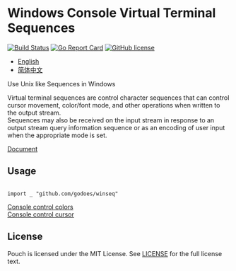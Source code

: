 # Windows Console Virtual Terminal Sequences

[![Build Status](https://travis-ci.org/godoes/winseq.svg?branch=master)](https://travis-ci.org/godoes/winseq)
[![Go Report Card](https://goreportcard.com/badge/github.com/godoes/winseq)](https://goreportcard.com/report/github.com/godoes/winseq)
[![GitHub license](https://img.shields.io/github/license/godoes/winseq.svg)](https://github.com/godoes/winseq/blob/master/LICENSE)

- [English](https://github.com/godoes/winseq/blob/master/README.md)
- [简体中文](https://github.com/godoes/winseq/blob/master/README_cn.md)

Use Unix like Sequences in Windows

Virtual terminal sequences are control character sequences that can control cursor movement, color/font mode, and other operations when written to the output stream.  
Sequences may also be received on the input stream in response to an output stream query information sequence or as an encoding of user input when the appropriate mode is set.  

[Document](https://docs.microsoft.com/en-us/windows/console/console-virtual-terminal-sequences)

## Usage

``` golang

import _ "github.com/godoes/winseq"

```

[Console control colors](https://github.com/wzshiming/ctc)  
[Console control cursor](https://github.com/wzshiming/cursor)  

## License

Pouch is licensed under the MIT License. See [LICENSE](https://github.com/godoes/winseq/blob/master/LICENSE) for the full license text.
